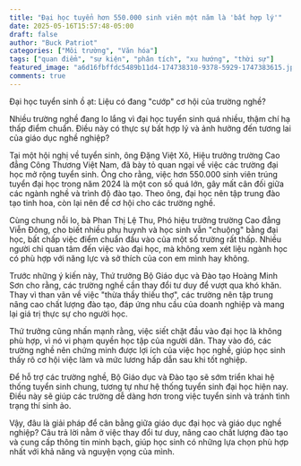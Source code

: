 ```yaml
---
title: "Đại học tuyển hơn 550.000 sinh viên một năm là 'bất hợp lý'"
date: 2025-05-16T15:57:48-05:00
draft: false
author: "Buck Patriot"
categories: ["Môi trường", "Văn hóa"]
tags: ["quan điểm", "sự kiện", "phân tích", "xu hướng", "thời sự"]
featured_image: "a6d16fbffdc5489b11d4-174738310-9378-5929-1747383615.jpg"
comments: true
---
```


Đại học tuyển sinh ồ ạt: Liệu có đang "cướp" cơ hội của trường nghề?

Nhiều trường nghề đang lo lắng vì đại học tuyển sinh quá nhiều, thậm chí hạ thấp điểm chuẩn. Điều này có thực sự bất hợp lý và ảnh hưởng đến tương lai của giáo dục nghề nghiệp?

Tại một hội nghị về tuyển sinh, ông Đặng Việt Xô, Hiệu trưởng trường Cao đẳng Công Thương Việt Nam, đã bày tỏ quan ngại về việc các trường đại học mở rộng tuyển sinh. Ông cho rằng, việc hơn 550.000 sinh viên trúng tuyển đại học trong năm 2024 là một con số quá lớn, gây mất cân đối giữa các ngành nghề và trình độ đào tạo. Theo ông, đại học nên tập trung đào tạo tinh hoa, còn lại nên để cơ hội cho các trường nghề.

Cùng chung nỗi lo, bà Phan Thị Lệ Thu, Phó hiệu trưởng trường Cao đẳng Viễn Đông, cho biết nhiều phụ huynh và học sinh vẫn "chuộng" bằng đại học, bất chấp việc điểm chuẩn đầu vào của một số trường rất thấp. Nhiều người chỉ quan tâm đến việc vào đại học, mà không xem xét liệu ngành học có phù hợp với năng lực và sở thích của con em mình hay không.

Trước những ý kiến này, Thứ trưởng Bộ Giáo dục và Đào tạo Hoàng Minh Sơn cho rằng, các trường nghề cần thay đổi tư duy để vượt qua khó khăn. Thay vì than vãn về việc "thừa thầy thiếu thợ", các trường nên tập trung nâng cao chất lượng đào tạo, đáp ứng nhu cầu của doanh nghiệp và mang lại giá trị thực sự cho người học.

Thứ trưởng cũng nhấn mạnh rằng, việc siết chặt đầu vào đại học là không phù hợp, vì nó vi phạm quyền học tập của người dân. Thay vào đó, các trường nghề nên chứng minh được lợi ích của việc học nghề, giúp học sinh thấy rõ cơ hội việc làm và mức lương hấp dẫn sau khi tốt nghiệp.

Để hỗ trợ các trường nghề, Bộ Giáo dục và Đào tạo sẽ sớm triển khai hệ thống tuyển sinh chung, tương tự như hệ thống tuyển sinh đại học hiện nay. Điều này sẽ giúp các trường dễ dàng hơn trong việc tuyển sinh và tránh tình trạng thí sinh ảo.

Vậy, đâu là giải pháp để cân bằng giữa giáo dục đại học và giáo dục nghề nghiệp? Câu trả lời nằm ở việc thay đổi tư duy, nâng cao chất lượng đào tạo và cung cấp thông tin minh bạch, giúp học sinh có những lựa chọn phù hợp nhất với khả năng và nguyện vọng của mình.